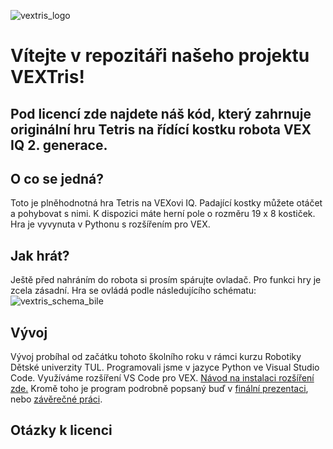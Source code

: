 ![vextris_logo](https://github.com/jacobczsk/vextris/assets/107387653/20f26c32-3251-485e-93f7-65f31dc4d050)

# Vítejte v repozitáři našeho projektu VEXTris! 
## Pod licencí zde najdete náš kód, který zahrnuje originální hru Tetris na řídící kostku robota VEX IQ 2. generace.

## O co se jedná?
Toto je plněhodnotná hra Tetris na VEXovi IQ. Padající kostky můžete otáčet a pohybovat s nimi. K dispozici máte herní pole o rozměru 19 x 8 kostiček. Hra je vyvynuta v Pythonu s rozšířením pro VEX.

## Jak hrát?
Ještě před nahráním do robota si prosím spárujte ovladač. Pro funkci hry je zcela zásadní. Hra se ovládá podle následujícího schématu:
![vextris_schema_bile](https://github.com/jacobczsk/vextris/assets/107387653/0901fb0e-c19b-4203-b814-cd753fe429b4)

## Vývoj
Vývoj probíhal od začátku tohoto školního roku v rámci kurzu Robotiky Dětské univerzity TUL. Programovali jsme v jazyce Python ve Visual Studio Code. Využíváme rozšíření VS Code pro VEX. 
[Návod na instalaci rozšíření zde.](https://honzajdespat.cz)
Kromě toho je program podrobně popsaný buď v [finální prezentaci](https://docs.google.com/presentation/d/1Oy_pq7S5t1xXg2ZcFVbo73niqm-5ld-G/edit?usp=sharing&ouid=115503047459385412371&rtpof=true&sd=true), nebo [závěrečné práci]([https://honzajdespat.cz](https://docs.google.com/document/d/1Ozr1P6YayXe6TESybDNFJsLdt4_KGSk8/edit?usp=sharing&ouid=115503047459385412371&rtpof=true&sd=true)).

## Otázky k licenci


